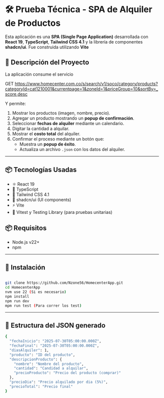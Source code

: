 # 🛠️ Prueba Técnica - SPA de Alquiler de Productos

Esta aplicación es una **SPA (Single Page Application)** desarrollada con **React 19**, **TypeScript**, **Tailwind CSS 4.1** y la librería de componentes **shadcn/ui**. Fue construida utilizando **Vite**

## 🎯 Descripción del Proyecto

La aplicación consume el servicio

GET https://www.homecenter.com.co/s/search/v1/soco/category/products?categoryId=cat1210001&currentpage=1&zoneId=1&priceGroup=10&sortBy=_score,desc


Y permite:

1. Mostrar los productos (imagen, nombre, precio).
2. Agregar un producto mostrando un **popup de confirmación**.
3. Seleccionar **fechas de alquiler** mediante un calendario.
4. Digitar la cantidad a alquilar.
5. Mostrar el **costo total** del alquiler.
6. Confirmar el proceso mediante un botón que:
   - Muestra un **popup de éxito**.
   - Actualiza un archivo `.json` con los datos del alquiler.

---

## 📦 Tecnologías Usadas

- ⚛️ React 19
- 🧠 TypeScript
- 💨 Tailwind CSS 4.1
- 🧩 shadcn/ui (UI components)
- ⚡ Vite
- 🧪 Vitest y Testing Library (para pruebas unitarias)

## 📦 Requisitos

- Node.js v22+
- npm

---

## 🚀 Instalación

```bash

git clone https://github.com/Nzone56/HomecenterApp.git
cd HomecenterApp
nvm use 22 (Si es necesario)
npm install
npm run dev
mpm run test (Para correr los test)
```
---
## 🧾 Estructura del JSON generado
```bash
{
  "fechaInicio": "2025-07-30T05:00:00.000Z",
  "fechaFinal": "2025-07-30T05:00:00.000Z",
  "diasAlquiler": 1,
  "producto": "ID del producto",
  "descripcionProducto": {
    "nombre": "Nombre del producto",
    "cantidad": "Candidad a alquilar",
    "precioProducto": "Precio del producto (comprar)"
  },
  "precioDia": "Precio alquilado por dia (5%)",
  "precioTotal": "Precio final"
}
```
